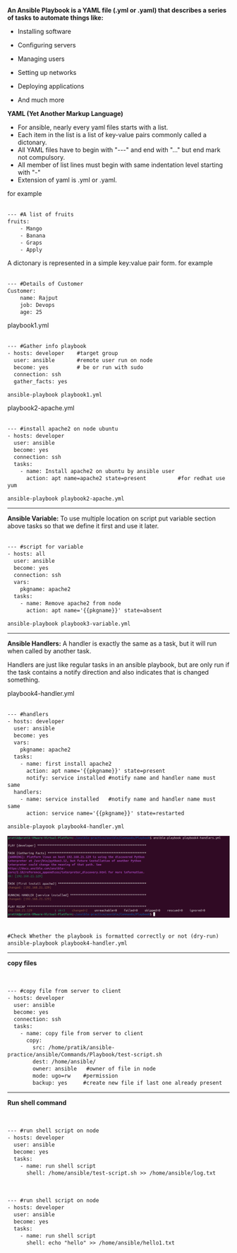 **An Ansible Playbook is a YAML file (.yml or .yaml) that describes a series of tasks to automate things like:**

- Installing software

- Configuring servers

- Managing users

- Setting up networks

- Deploying applications

- And much more

**YAML (Yet Another Markup Language)**
- For ansible, nearly every yaml files starts with a list.
- Each item in the list is a list of key-value pairs commonly called a dictonary.
- All YAML files have to begin with "---" and end with "..." but end mark not compulsory.
- All member of list lines must begin with same indentation level starting with "-"
- Extension of yaml is .yml or .yaml.

for example 
<pre><code>
--- #A list of fruits
fruits:
    - Mango
    - Banana
    - Graps
    - Apply
</code></pre>

A dictonary is represented in a simple key:value pair form.
for example
<pre><code>
--- #Details of Customer
Customer:
    name: Rajput
    job: Devops
    age: 25
</code></pre>

playbook1.yml
<pre><code>
--- #Gather info playbook
- hosts: developer    #target group
  user: ansible       #remote user run on node
  become: yes         # be or run with sudo
  connection: ssh
  gather_facts: yes
</code></pre>
<pre><code>ansible-playbook playbook1.yml</code></pre>

playbook2-apache.yml
<pre><code>
--- #install apache2 on node ubuntu
- hosts: developer
  user: ansible
  become: yes
  connection: ssh
  tasks:
    - name: Install apache2 on ubuntu by ansible user
      action: apt name=apache2 state=present          #for redhat use yum
</code></pre>
<pre><code>ansible-playbook playbook2-apache.yml</code></pre>


-----------------------------------------------------------------------------

**Ansible Variable:** To use multiple location on script put variable section above tasks so that we define it first and use it later.

<pre><code>
--- #script for variable
- hosts: all
  user: ansible
  become: yes
  connection: ssh
  vars:
    pkgname: apache2
  tasks:
    - name: Remove apache2 from node 
      action: apt name='{{pkgname}}' state=absent
</code></pre>
<pre><code>ansible-playbook playbook3-variable.yml</code></pre>

----------------------------------------------------------------------------

**Ansible Handlers:** A handler is exactly the same as a task, but it will run when called by another task.

Handlers are just like regular tasks in an ansible playbook, but are only run if the task contains a notify direction and also indicates that is changed something.

playbook4-handler.yml
<pre><code>
--- #handlers
- hosts: developer
  user: ansible
  become: yes
  vars:
    pkgname: apache2
  tasks:
    - name: first install apache2
      action: apt name='{{pkgname}}' state=present
      notify: service installed #notify name and handler name must same
  handlers:
    - name: service installed   #notify name and handler name must same
      action: service name='{{pkgname}}' state=restarted
</code></pre>
<pre><code>ansible-playook playbook4-handler.yml</code></pre>
![Alt-text](https://github.com/herrry107/ansible/blob/main/images/ansible-handler.png)

<pre><code>
#Check Whether the playbook is formatted correctly or not (dry-run)
ansible-playbook playbook4-handler.yml
</code></pre>

----------------------------------------------------------------------------

**copy files**

<pre><code>

--- #copy file from server to client
- hosts: developer
  user: ansible
  become: yes
  connection: ssh
  tasks:
    - name: copy file from server to client
      copy:
        src: /home/pratik/ansible-practice/ansible/Commands/Playbook/test-script.sh
        dest: /home/ansible/
        owner: ansible   #owner of file in node
        mode: ugo=rw    #permission
        backup: yes     #create new file if last one already present
</code></pre>

----------------------------------------------------------------------------

**Run shell command**

<pre><code>

--- #run shell script on node
- hosts: developer
  user: ansible
  become: yes
  tasks:
    - name: run shell script
      shell: /home/ansible/test-script.sh >> /home/ansible/log.txt
</code></pre>

<pre><code>

--- #run shell script on node
- hosts: developer
  user: ansible
  become: yes
  tasks:
    - name: run shell script
      shell: echo "hello" >> /home/ansible/hello1.txt
</code></pre>



